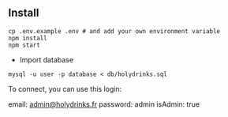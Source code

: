 ## Install

```shell
cp .env.example .env # and add your own environment variable
npm install
npm start
```

- Import database
```shell
mysql -u user -p database < db/holydrinks.sql
```

To connect, you can use this login:

email: admin@holydrinks.fr
password: admin
isAdmin: true